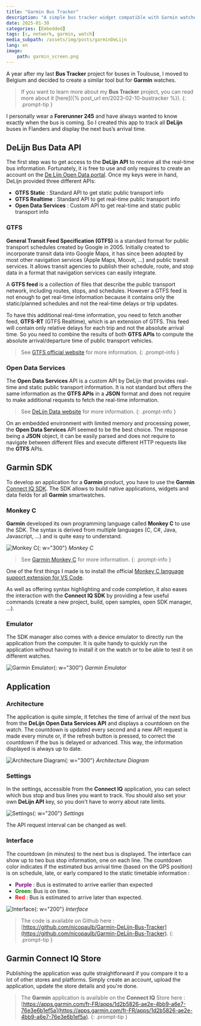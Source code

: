 ```yaml
---
title: "Garmin Bus Tracker"
description: "A simple bus tracker widget compatible with Garmin watches to follow all DeLijn buses in Flanders."
date: 2025-01-30
categories: [Embedded]
tags: [c, network, garmin, watch]
media_subpath: /assets/img/posts/garminDeLijn
lang: en
image:
    path: garmin_screen.png
---
```


A year after my last **Bus Tracker** project for buses in Toulouse, I moved to Belgium and decided to create a similar tool but for **Garmin** watches.

> If you want to learn more about my **Bus Tracker** project, you can read more about it [here]({% post_url en/2023-02-10-bustracker %}).
{: .prompt-tip }

I personally wear a **Forerunner 245** and have always wanted to know exactly when the bus is coming. So I created this app to track all **DeLijn** buses in Flanders and display the next bus’s arrival time.

## DeLijn Bus Data API
The first step was to get access to the **DeLijn API** to receive all the real-time bus information.
Fortunately, it is free to use and only requires to create an account on the [De Lijn Open Data portal](https://data.delijn.be/).
Once my keys were in hand, DeLijn provided three different APIs:
- **GTFS Static** : Standard API to get static public transport info
- **GTFS Realtime** : Standard API to get real-time public transport info
- **Open Data Services** : Custom API to get real-time and static public transport info

### GTFS

**General Transit Feed Specification (GTFS)** is a standard format for public transport schedules created by Google in 2005. Initially created to incorporate transit data into Google Maps, it has since been adopted by most other navigation services (Apple Maps, Moovit, ...) and public transit services.
It allows transit agencies to publish their schedule, route, and stop data in a format that navigation services can easily integrate.

A **GTFS feed** is a collection of files that describe the public transport network, including routes, stops, and schedules. However a GTFS feed is not enough to get real-time information because it contains only the static/planned schedules and not the real-time delays or trip updates.

To have this additional real-time information, you need to fetch another feed, **GTFS-RT** (GTFS Realtime), which is an extension of GTFS. This feed will contain only relative delays for each trip and not the absolute arrival time. So you need to combine the results of both **GTFS APIs** to compute the absolute arrival/departure time of public transport vehicles.

> See [GTFS official website](https://gtfs.org) for more information.
{: .prompt-info }

### Open Data Services
The **Open Data Services** API is a custom API by DeLijn that provides real-time and static public transport information. It is not standard but offers the same information as the **GTFS APIs** in a **JSON** format and does not require to make additional requests to fetch the real-time information.
> See [DeLijn Data website](https://data.delijn.be/product#product=5978abf6e8b4390cc83196ad) for more information.
{: .prompt-info }

On an embedded environment with limited memory and processing power, the **Open Data Services** API seemed to be the best choice. The response being a **JSON** object, it can be easily parsed and does not require to navigate between different files and execute different HTTP requests like the **GTFS** APIs.

## Garmin SDK
To develop an application for a **Garmin** product, you have to use the **Garmin** [Connect IQ SDK](https://developer.garmin.com/connect-iq/overview/).
The SDK allows to build native applications, widgets and data fields for all **Garmin** smartwatches.

### Monkey C

**Garmin** developed its own programming language called **Monkey C** to use the SDK. The syntax is derived from multiple languages (C, C#, Java, Javascript, ...) and is quite easy to understand.

![Monkey C](monkeyc.png){: w="300"}
_Monkey C_

> See [Garmin Monkey C](https://developer.garmin.com/connect-iq/monkey-c/) for more information.
{: .prompt-info }

One of the first things I made is to install the official [Monkey C language support extension for VS Code](https://marketplace.visualstudio.com/items?itemName=garmin.monkey-c).

As well as offering syntax highlighting and code completion, it also eases the interaction with the **Connect IQ SDK** by providing a few useful commands (create a new project, build, open samples, open SDK manager, ...).

### Emulator

The SDK manager also comes with a device emulator to directly run the application from the computer.
It is quite handy to quickly run the application without having to install it on the watch or to be able to test it on different watches.

![Garmin Emulator](emulator.png){: w="300"}
_Garmin Emulator_

## Application

### Architecture

The application is quite simple, it fetches the time of arrival of the next bus from the **DeLijn Open Data Services API** and displays a countdown on the watch.
The countdown is updated every second and a new API request is made every minute or, if the refresh button is pressed, to correct the countdown if the bus is delayed or advanced. This way, the information displayed is always up to date.

![Architecture Diagram](schema.png){: w="300"}
_Architecture Diagram_

### Settings

In the settings, accessible from the **Connect IQ** application, you can select which bus stop and bus lines you want to track. You should also set your own **DeLijn API** key, so you don't have to worry about rate limits.

![Settings](settings.png){: w="200"}
_Settings_

The API request interval can be changed as well.

### Interface
The countdown (in minutes) to the next bus is displayed. The interface can show up to two bus stop information, one on each line.
The countdown color indicates if the estimated bus arrival time (based on the GPS position) is on schedule, late, or early compared to the static timetable information :
- <span style="color:purple;font-weight:bold">Purple</span> : Bus is estimated to arrive earlier than expected
- <span style="color:green;font-weight:bold">Green</span>: Bus is on time.
- <span style="color:red;font-weight:bold">Red</span> : Bus is estimated to arrive later than expected.

![Interface](interface.png){: w="200"}
_Interface_

> The code is available on Github here : [https://github.com/nicopaulb/Garmin-DeLijn-Bus-Tracker](https://github.com/nicopaulb/Garmin-DeLijn-Bus-Tracker).
{: .prompt-tip }

## Garmin Connect IQ Store
Publishing the application was quite straightforward if you compare it to a lot of other stores and platforms. Simply create an account, upload the application, update the store details and you're done.
> The **Garmin** application is available on the **Connect IQ** Store here : [https://apps.garmin.com/fr-FR/apps/1d2b5826-ae2e-4bb9-a6e7-76e3e6b1ef5a](https://apps.garmin.com/fr-FR/apps/1d2b5826-ae2e-4bb9-a6e7-76e3e6b1ef5a).
{: .prompt-tip }
